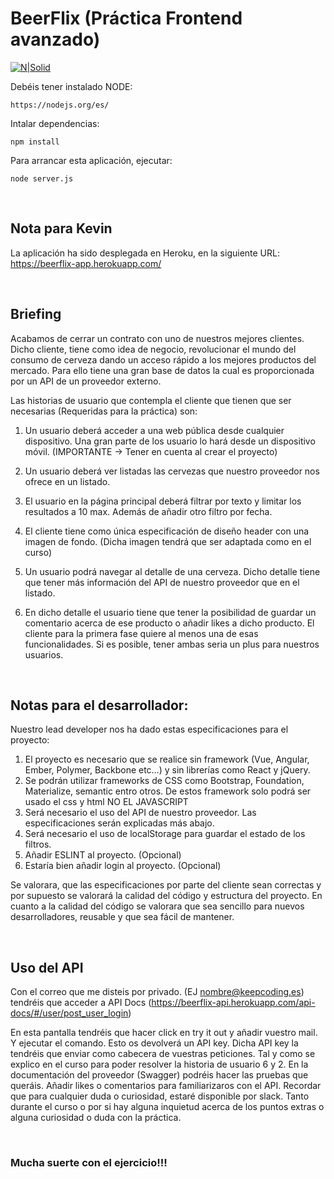 # BeerFlix (Práctica Frontend avanzado)

[![N|Solid](https://sobrevivientes.mx/app/uploads/2019/03/Brindis.jpg)](https://beerflix-api.herokuapp.com/api-docs)

Debéis tener instalado NODE:
```
https://nodejs.org/es/
```
Intalar dependencias:
```
npm install
```
Para arrancar esta aplicación, ejecutar:
```
node server.js
```

<br/>

## Nota para Kevin

La aplicación ha sido desplegada en Heroku, en la siguiente URL: 
https://beerflix-app.herokuapp.com/

<br/>

## Briefing

Acabamos de cerrar un contrato con uno de nuestros mejores clientes. Dicho cliente, tiene como idea de negocio, revolucionar el mundo del consumo de cerveza dando un acceso rápido a los mejores productos del mercado. Para ello tiene una gran base de datos la cual es proporcionada por un API de un proveedor externo.

Las historias de usuario que contempla el cliente que tienen que ser necesarias (Requeridas para la práctica) son:

1. Un usuario deberá acceder a una web pública desde cualquier dispositivo. Una gran parte de los usuario lo hará desde un dispositivo móvil. (IMPORTANTE -> Tener en cuenta al crear el proyecto)

2. Un usuario deberá ver listadas las cervezas que nuestro proveedor nos ofrece en un listado.

3. El usuario en la página principal deberá filtrar por texto y limitar los resultados a 10 max. Además de añadir otro filtro por fecha.

4. El cliente tiene como única especificación de diseño header con una imagen de fondo. (Dicha imagen tendrá que ser adaptada como en el curso)
5. Un usuario podrá navegar al detalle de una cerveza. Dicho detalle tiene que tener más información del API de nuestro proveedor que en el listado.
6. En dicho detalle el usuario tiene que tener la posibilidad de guardar un comentario acerca de ese producto o añadir likes a dicho producto. El cliente para la primera fase quiere al menos una de esas funcionalidades. Si es posible, tener ambas seria un plus para nuestros usuarios.

<br/>

## Notas para el desarrollador: 

Nuestro lead developer nos ha dado estas especificaciones para el proyecto:

1. El proyecto es necesario que se realice sin framework (Vue, Angular, Ember, Polymer, Backbone etc…) y sin librerías como React y jQuery.
2. Se podrán utilizar frameworks de CSS como Bootstrap, Foundation, Materialize, semantic entro otros. De estos framework solo podrá ser usado el css y html NO EL JAVASCRIPT
3. Será necesario el uso del API de nuestro proveedor. Las especificaciones serán explicadas más abajo.
4. Será necesario el uso de localStorage para guardar el estado de los filtros.
5. Añadir ESLINT al proyecto. (Opcional)
6. Estaría bien añadir login al proyecto. (Opcional)

Se valorara, que las especificaciones por parte del cliente sean correctas y por supuesto se valorará la calidad del código y estructura del proyecto. En cuanto a la calidad del código se valorara que sea sencillo para nuevos desarrolladores, reusable y que sea fácil de mantener.

<br/>

## Uso del API
Con el correo que me disteis por privado. (EJ nombre@keepcoding.es) tendréis que acceder a
API Docs (https://beerflix-api.herokuapp.com/api-docs/#/user/post_user_login)

En esta pantalla tendréis que hacer click en try it out y añadir vuestro mail. Y ejecutar el comando.
Esto os devolverá un API key.
Dicha API key la tendréis que enviar como cabecera de vuestras peticiones. Tal y como se explico en el curso para poder resolver la historia de usuario 6 y 2.
En la documentación del proveedor (Swagger) podréis hacer las pruebas que queráis. Añadir likes o comentarios para familiarizaros con el API.
Recordar que para cualquier duda o curiosidad, estaré disponible por slack. Tanto durante el curso o por si hay alguna inquietud acerca de los puntos extras o alguna curiosidad o duda con la práctica.

<br/>

### Mucha suerte con el ejercicio!!!
